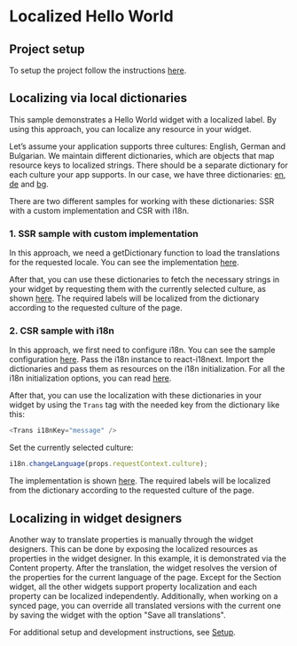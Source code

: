 # Localized Hello World

## Project setup
To setup the project follow the instructions [here](./../../README.md#project-setup).

## Localizing via local dictionaries

This sample demonstrates a Hello World widget with a localized label.
By using this approach, you can localize any resource in your widget.

Let’s assume your application supports three cultures: English, German and Bulgarian.
We maintain different dictionaries, which are objects that map resource keys to localized strings. There should be a separate dictionary for each culture your app supports.
In our case, we have three dictionaries: [en](./src/app/widgets/localization/dictionaries/en.json), [de](./src/app/widgets/localization/dictionaries/de.json) and [bg](./src/app/widgets/localization/dictionaries/bg.json).

There are two different samples for working with these dictionaries: SSR with a custom implementation and CSR with i18n.

### 1. SSR sample with custom implementation

In this approach, we need a getDictionary function to load the translations for the requested locale. You can see the implementation [here](./src/app/widgets/localization/dictionaries.ts).

After that, you can use these dictionaries to fetch the necessary strings in your widget by requesting them with the currently selected culture, as shown [here](./src/app/widgets/localization/localized-hello-world.tsx).
The required labels will be localized from the dictionary according to the requested culture of the page.

### 2. CSR sample with i18n

In this approach, we first need to configure i18n. You can see the sample configuration [here](./src/app/widgets/localization/i18n.ts).
Pass the i18n instance to react-i18next. Import the dictionaries and pass them as resources on the i18n initialization.
For all the i18n initialization options, you can read [here](https://www.i18next.com/overview/configuration-options).

After that, you can use the localization with these dictionaries in your widget by using the `Trans` tag with the needed key from the dictionary like this:
```js
<Trans i18nKey="message" />
```

Set the currently selected culture:
```js
i18n.changeLanguage(props.requestContext.culture);
```

The implementation is shown [here](./src/app/widgets/localization/localized-hello-world-CSR.tsx).
The required labels will be localized from the dictionary according to the requested culture of the page.


## Localizing in widget designers

Another way to translate properties is manually through the widget designers.
This can be done by exposing the localized resources as properties in the widget designer. In this example, it is demonstrated via the Content property.
After the translation, the widget resolves the version of the properties for the current language of the page. Except for the Section widget, all the other widgets support property localization and each property can be localized independently. Additionally, when working on a synced page, you can override all translated versions with the current one by saving the widget with the option "Save all translations".

For additional setup and development instructions, see [Setup](https://github.com/sitefinity/nextjs-samples).
